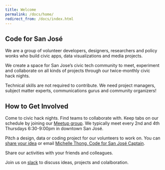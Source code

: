 ```yaml
---
title: Welcome
permalink: /docs/home/
redirect_from: /docs/index.html
---
```


## Code for San José

We are a group of volunteer developers, designers, researchers and policy wonks who build civic apps, data visualizations and media projects. 

We create a space for San Jose’s civic tech community to meet, experiment and collaborate on all kinds of projects through our twice-monthly civic hack nights. 

Technical skills are not required to contribute. We need project managers, subject matter experts, communications gurus and community organizers! 


## How to Get Involved

Come to civic hack nights. Find teams to collaborate with. Keep tabs on our schedule by joining our [Meetup group]( meetup.com/code-for-san-jose). We typically meet every 2nd and 4th Thursdays 6:30-9:00pm in downtown San José. 

Pitch a design, data or coding project for our volunteers to work on. You can [share your idea](https://github.com/codeforsanjose/Project-Ideas/issues) or email [Michelle Thong, Code for San José Captain](emailto:mthong@gmail.com). 

Share our activities with your friends and colleagues. 
 
Join us on [slack](https://slackin-c4sj.herokuapp.com/) to discuss ideas, projects and colalboration. 

